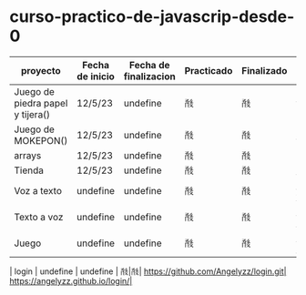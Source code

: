 # curso-practico-de-javascrip-desde-0

 | proyecto | Fecha de inicio | Fecha de finalizacion | Practicado | Finalizado | codigo| Demo
| ------ | ----- | ---------- | ---------- | ---- | ----| ----
|Juego de piedra papel y tijera() |  12/5/23 | undefine| &#97545;|&#97545;|https://github.com/Angelyzz/piedra-papel-y-tijera| https://angelyzz.github.io/piedra-papel-y-tijera/pidrapepeltijera.html
|Juego de MOKEPON()|  12/5/23 | undefine|&#97545;|&#97545;|https://github.com/Angelyzz/MOKEPON| https://angelyzz.github.io/MOKEPON/mokepon.html
|arrays|  12/5/23 | undefine| &#97545;|&#97545;|
|Tienda |  12/5/23 | undefine| &#97545;|&#97545;|https://github.com/Angelyzz/tienda.git|https://angelyzz.github.io/tienda/
|Voz a texto| undefine | undefine|&#97545;|&#97545;|https://github.com/Angelyzz/voz-a-texto.git|https://angelyzz.github.io/voz-a-texto/
|Texto a voz|undefine| undefine | &#97545;|&#97545;|https://github.com/Angelyzz/Texto-a-voz.git|https://angelyzz.github.io/Texto-a-voz/
|Juego |undefine| undefine | &#97545;|&#97545;|https://github.com/Angelyzz/Juego-creado-con-phasser.git| https://angelyzz.github.io/Juego-creado-con-phasser/

| login | undefine | undefine | &#97545;|&#97545;| https://github.com/Angelyzz/login.git| https://angelyzz.github.io/login/|

